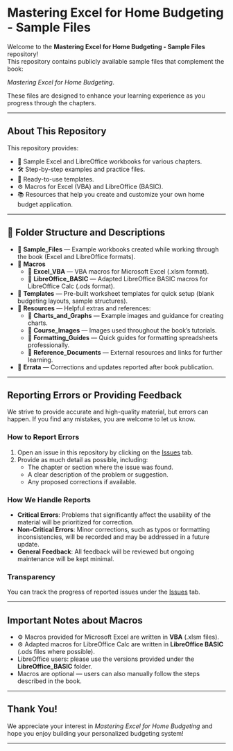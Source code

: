 # Mastering Excel for Home Budgeting - Sample Files

Welcome to the **Mastering Excel for Home Budgeting - Sample Files** repository!  
This repository contains publicly available sample files that complement the book:

*Mastering Excel for Home Budgeting*.

These files are designed to enhance your learning experience as you progress through the chapters.

---

## About This Repository

This repository provides:
- 📄 Sample Excel and LibreOffice workbooks for various chapters.
- 🛠️ Step-by-step examples and practice files.
- 🧩 Ready-to-use templates.
- ⚙️ Macros for Excel (VBA) and LibreOffice (BASIC).
- 📚 Resources that help you create and customize your own home budget application.

---
## 📂 Folder Structure and Descriptions

- 📁 **Sample_Files** — Example workbooks created while working through the book (Excel and LibreOffice formats).
- 📁 **Macros**
  - 📄 **Excel_VBA** — VBA macros for Microsoft Excel (.xlsm format).
  - 📄 **LibreOffice_BASIC** — Adapted LibreOffice BASIC macros for LibreOffice Calc (.ods format).
- 📁 **Templates** — Pre-built worksheet templates for quick setup (blank budgeting layouts, sample structures).
- 📁 **Resources** — Helpful extras and references:
  - 📄 **Charts_and_Graphs** — Example images and guidance for creating charts.
  - 📄 **Course_Images** — Images used throughout the book’s tutorials.
  - 📄 **Formatting_Guides** — Quick guides for formatting spreadsheets professionally.
  - 📄 **Reference_Documents** — External resources and links for further learning.
- 📁 **Errata** — Corrections and updates reported after book publication.

---

## Reporting Errors or Providing Feedback

We strive to provide accurate and high-quality material, but errors can happen. If you find any mistakes, you are welcome to let us know.

### How to Report Errors
1. Open an issue in this repository by clicking on the [Issues](https://github.com/TomP60/Mastering-Excel-for-Home-Budgeting-Samples/issues) tab.
2. Provide as much detail as possible, including:
   - The chapter or section where the issue was found.
   - A clear description of the problem or suggestion.
   - Any proposed corrections if available.

### How We Handle Reports
- **Critical Errors**: Problems that significantly affect the usability of the material will be prioritized for correction.
- **Non-Critical Errors**: Minor corrections, such as typos or formatting inconsistencies, will be recorded and may be addressed in a future update.
- **General Feedback**: All feedback will be reviewed but ongoing maintenance will be kept minimal.

### Transparency
You can track the progress of reported issues under the [Issues](https://github.com/TomP60/Mastering-Excel-for-Home-Budgeting-Samples/issues) tab.

---

## Important Notes about Macros

- ⚙️ Macros provided for Microsoft Excel are written in **VBA** (.xlsm files).
- ⚙️ Adapted macros for LibreOffice Calc are written in **LibreOffice BASIC** (.ods files where possible).
- LibreOffice users: please use the versions provided under the **LibreOffice_BASIC** folder.
- Macros are optional — users can also manually follow the steps described in the book.

---

## Thank You!

We appreciate your interest in *Mastering Excel for Home Budgeting* and hope you enjoy building your personalized budgeting system!

---

